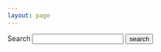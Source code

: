 ```yaml
---
layout: page
---
```

<form action="{{site.baseurl}}/search/" method="get">
  <label for="search-box">Search</label>
  <input type="text" id="search-box" name="query">
  <input type="submit" value="search">
</form>

<ul id="search-results"></ul>

<script>
  window.store = {
    {% for post in site.posts %}
      "{{ post.url | slugify }}": {
        "title": "{{ post.title | xml_escape }}",
        "author": "{{ post.author | xml_escape }}",
        "category": "{{ post.category | xml_escape }}",
        "content": {{ post.content | strip_html | strip_newlines | jsonify }},
        "url": "{{site.baseurl}}{{ post.url | xml_escape }}"
      }
      {% unless forloop.last %},{% endunless %}
    {% endfor %}
  };
</script>
<script src="{{site.baseurl}}/js/lunr.min.js"></script>
<script src="{{site.baseurl}}/js/lunr.stemmer.support.js"></script>
<script src="{{site.baseurl}}/js/lunr.zh.js"></script>
<script src="{{site.baseurl}}/js/lunr.multi.js"></script>
<script src="{{site.baseurl}}/js/search.js"></script>

